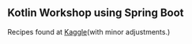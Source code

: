 Kotlin Workshop using Spring Boot
---------------------------------

Recipes found at [Kaggle](https://www.kaggle.com/hugodarwood/epirecipes)(with minor adjustments.)